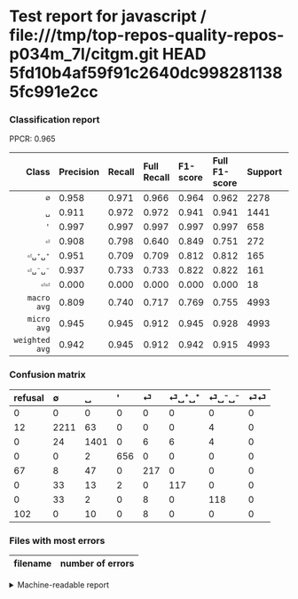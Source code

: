 # Test report for javascript / file:///tmp/top-repos-quality-repos-p034m_7l/citgm.git HEAD 5fd10b4af59f91c2640dc9982811385fc991e2cc

### Classification report

PPCR: 0.965

| Class | Precision | Recall | Full Recall | F1-score | Full F1-score | Support | Full Support | PPCR |
|------:|:----------|:-------|:------------|:---------|:---------|:--------|:-------------|:-----|
| `∅` | 0.958| 0.971| 0.966| 0.964| 0.962| 2278| 2290| 0.995 |
| `␣` | 0.911| 0.972| 0.972| 0.941| 0.941| 1441| 1441| 1.000 |
| `'` | 0.997| 0.997| 0.997| 0.997| 0.997| 658| 658| 1.000 |
| `⏎` | 0.908| 0.798| 0.640| 0.849| 0.751| 272| 339| 0.802 |
| `⏎␣⁺␣⁺` | 0.951| 0.709| 0.709| 0.812| 0.812| 165| 165| 1.000 |
| `⏎␣⁻␣⁻` | 0.937| 0.733| 0.733| 0.822| 0.822| 161| 161| 1.000 |
| `⏎⏎` | 0.000| 0.000| 0.000| 0.000| 0.000| 18| 120| 0.150 |
| `macro avg` | 0.809| 0.740| 0.717| 0.769| 0.755| 4993| 5174| 0.965 |
| `micro avg` | 0.945| 0.945| 0.912| 0.945| 0.928| 4993| 5174| 0.965 |
| `weighted avg` | 0.942| 0.945| 0.912| 0.942| 0.915| 4993| 5174| 0.965 |

### Confusion matrix

|refusal|  ∅| ␣| '| ⏎| ⏎␣⁺␣⁺| ⏎␣⁻␣⁻| ⏎⏎| 
|:---|:---|:---|:---|:---|:---|:---|:---|
|0 |0 |0 |0 |0 |0 |0 |0 |
|12 |2211 |63 |0 |0 |0 |4 |0 |
|0 |24 |1401 |0 |6 |6 |4 |0 |
|0 |0 |2 |656 |0 |0 |0 |0 |
|67 |8 |47 |0 |217 |0 |0 |0 |
|0 |33 |13 |2 |0 |117 |0 |0 |
|0 |33 |2 |0 |8 |0 |118 |0 |
|102 |0 |10 |0 |8 |0 |0 |0 |

### Files with most errors

| filename | number of errors|
|:----:|:-----|

<details>
    <summary>Machine-readable report</summary>
```json
{
  "cl_report": {"\u0027": {"f1-score": 0.9969604863221885, "precision": 0.9969604863221885, "recall": 0.9969604863221885, "support": 658}, "macro avg": {"f1-score": 0.769384010283149, "precision": 0.8087311981360433, "recall": 0.7399420717102451, "support": 4993}, "micro avg": {"f1-score": 0.9453234528339676, "precision": 0.9453234528339676, "recall": 0.9453234528339676, "support": 4993}, "weighted avg": {"f1-score": 0.9423003541340523, "precision": 0.9422486488304083, "recall": 0.9453234528339676, "support": 4993}, "\u2205": {"f1-score": 0.9640287769784173, "precision": 0.9575573841489823, "recall": 0.9705882352941176, "support": 2278}, "\u23ce": {"f1-score": 0.8493150684931506, "precision": 0.9079497907949791, "recall": 0.7977941176470589, "support": 272}, "\u23ce\u23ce": {"f1-score": 0.0, "precision": 0.0, "recall": 0.0, "support": 18}, "\u23ce\u2423\u207a\u2423\u207a": {"f1-score": 0.8125, "precision": 0.9512195121951219, "recall": 0.7090909090909091, "support": 165}, "\u23ce\u2423\u207b\u2423\u207b": {"f1-score": 0.8222996515679443, "precision": 0.9365079365079365, "recall": 0.7329192546583851, "support": 161}, "\u2423": {"f1-score": 0.9405840886203424, "precision": 0.9109232769830949, "recall": 0.9722414989590562, "support": 1441}},
  "cl_report_full": {"\u0027": {"f1-score": 0.9969604863221885, "precision": 0.9969604863221885, "recall": 0.9969604863221885, "support": 658}, "macro avg": {"f1-score": 0.7549603786979809, "precision": 0.8087311981360433, "recall": 0.7166903323624211, "support": 5174}, "micro avg": {"f1-score": 0.9284941477328612, "precision": 0.9453234528339676, "recall": 0.9122535755701585, "support": 5174}, "weighted avg": {"f1-score": 0.9150064343179399, "precision": 0.9232645589878778, "recall": 0.9122535755701585, "support": 5174}, "\u2205": {"f1-score": 0.9615133724722766, "precision": 0.9575573841489823, "recall": 0.9655021834061135, "support": 2290}, "\u23ce": {"f1-score": 0.7508650519031141, "precision": 0.9079497907949791, "recall": 0.640117994100295, "support": 339}, "\u23ce\u23ce": {"f1-score": 0.0, "precision": 0.0, "recall": 0.0, "support": 120}, "\u23ce\u2423\u207a\u2423\u207a": {"f1-score": 0.8125, "precision": 0.9512195121951219, "recall": 0.7090909090909091, "support": 165}, "\u23ce\u2423\u207b\u2423\u207b": {"f1-score": 0.8222996515679443, "precision": 0.9365079365079365, "recall": 0.7329192546583851, "support": 161}, "\u2423": {"f1-score": 0.9405840886203424, "precision": 0.9109232769830949, "recall": 0.9722414989590562, "support": 1441}},
  "ppcr": 0.9650173946656359
}
```
</details>
